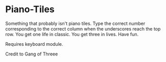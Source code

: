 # Piano-Tiles

Something that probably isn't piano tiles.
Type the correct number corresponding to the correct column when the underscores reach the top row. 
You get one life in classic. You get three in lives. Have fun.

Requires keyboard module. 

Credit to Gang of Threee
